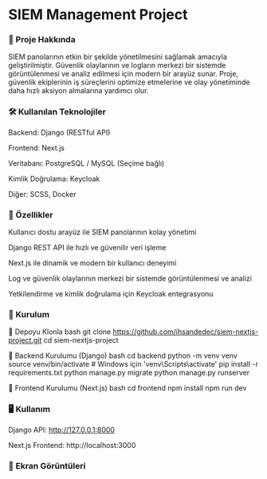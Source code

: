 <h1> SIEM Management Project </h1>

<h3> 📌 Proje Hakkında </h3>

SIEM panolarının etkin bir şekilde yönetilmesini sağlamak amacıyla geliştirilmiştir. Güvenlik olaylarının ve logların merkezi bir sistemde görüntülenmesi ve analiz edilmesi için modern bir arayüz sunar. Proje, güvenlik ekiplerinin iş süreçlerini optimize etmelerine ve olay yönetiminde daha hızlı aksiyon almalarına yardımcı olur.


<h3> 🛠 Kullanılan Teknolojiler </h3>

Backend: Django (RESTful API)

Frontend: Next.js

Veritabanı: PostgreSQL / MySQL (Seçime bağlı)

Kimlik Doğrulama: Keycloak

Diğer: SCSS, Docker 


 <h3>🚀 Özellikler </h3>

Kullanıcı dostu arayüz ile SIEM panolarının kolay yönetimi

Django REST API ile hızlı ve güvenilir veri işleme

Next.js ile dinamik ve modern bir kullanıcı deneyimi

Log ve güvenlik olaylarının merkezi bir sistemde görüntülenmesi ve analizi

Yetkilendirme ve kimlik doğrulama için Keycloak entegrasyonu


<h3> 📂 Kurulum </h3>

⿡ Depoyu Klonla
bash
git clone https://github.com/ihsandedec/siem-nextjs-project.git
cd siem-nextjs-project


⿢ Backend Kurulumu (Django)
bash
cd backend
python -m venv venv
source venv/bin/activate  # Windows için 'venv\Scripts\activate'
pip install -r requirements.txt
python manage.py migrate
python manage.py runserver


⿣ Frontend Kurulumu (Next.js)
bash
cd frontend
npm install
npm run dev


 <h3> 🖥 Kullanım </h3>

Django API: http://127.0.0.1:8000

Next.js Frontend: http://localhost:3000


<h3> 📸 Ekran Görüntüleri </h3>
